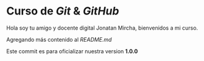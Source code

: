 # Curso de _Git_ & _GitHub_

Hola soy tu amigo y docente digital Jonatan Mircha, bienvenidos a mi curso.

Agregando más contenido al _README.md_

Este commit es para oficializar nuestra version **1.0.0**
